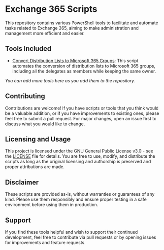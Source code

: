 # Exchange 365 Scripts

This repository contains various PowerShell tools to facilitate and automate tasks related to Exchange 365, aiming to make administration and management more efficient and easier.

## Tools Included

- [Convert Distribution Lists to Microsoft 365 Groups](./ConvertDLto365Group.ps1): This script automates the conversion of distribution lists to Microsoft 365 groups, including all the delegates as members while keeping the same owner.

_You can add more tools here as you add them to the repository._

## Contributing

Contributions are welcome! If you have scripts or tools that you think would be a valuable addition, or if you have improvements to existing ones, please feel free to submit a pull request. For major changes, open an issue first to discuss what you would like to change.

## Licensing and Usage

This project is licensed under the GNU General Public License v3.0 - see the [LICENSE](LICENSE) file for details. You are free to use, modify, and distribute the scripts as long as the original licensing and authorship is preserved and proper attributions are made.

## Disclaimer

These scripts are provided as-is, without warranties or guarantees of any kind. Please use them responsibly and ensure proper testing in a safe environment before using them in production.

## Support

If you find these tools helpful and wish to support their continued development, feel free to contribute via pull requests or by opening issues for improvements and feature requests.

